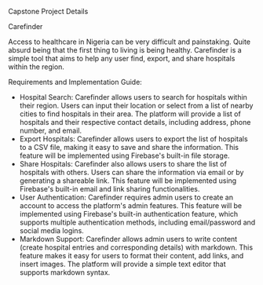 Capstone Project Details


Carefinder

Access to healthcare in Nigeria can be very difficult and painstaking. Quite absurd being that the first thing to living is being healthy. Carefinder is a simple tool that aims to help any user find, export, and share hospitals within the region. 


Requirements and Implementation Guide:
- Hospital Search:
Carefinder allows users to search for hospitals within their region. Users can input their location or select from a list of nearby cities to find hospitals in their area. The platform will provide a list of hospitals and their respective contact details, including address, phone number, and email.
- Export Hospitals:
Carefinder allows users to export the list of hospitals to a CSV file, making it easy to save and share the information. This feature will be implemented using Firebase's built-in file storage.
- Share Hospitals:
Carefinder also allows users to share the list of hospitals with others. Users can share the information via email or by generating a shareable link. This feature will be implemented using Firebase's built-in email and link sharing functionalities.
- User Authentication:
Carefinder requires admin users to create an account to access the platform's admin features. This feature will be implemented using Firebase's built-in authentication feature, which supports multiple authentication methods, including email/password and social media logins.
- Markdown Support:
Carefinder allows admin users to write content (create hospital entries and corresponding details) with markdown. This feature makes it easy for users to format their content, add links, and insert images. The platform will provide a simple text editor that supports markdown syntax.







